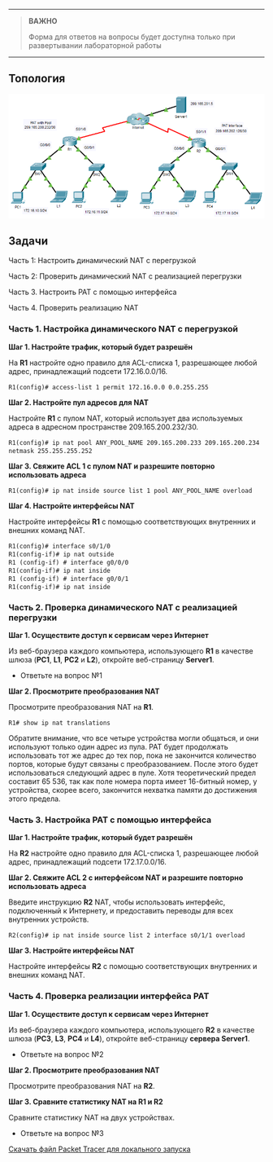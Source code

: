 
---

> **ВАЖНО**
> 
> Форма для ответов на вопросы будет доступна только при развертывании лабораторной работы 

---

## Топология

![](./assets/topology.png)

## Задачи

Часть 1: Настроить динамический NAT с перегрузкой

Часть 2: Проверить динамический NAT с реализацией перегрузки

Часть 3. Настроить PAT с помощью интерфейса

Часть 4. Проверить реализацию NAT

### Часть 1. Настройка динамического NAT с перегрузкой

**Шаг 1. Настройте трафик, который будет разрешён**

На **R1** настройте одно правило для ACL-списка 1, разрешающее любой адрес, принадлежащий подсети 172.16.0.0/16.

```
R1(config)# access-list 1 permit 172.16.0.0 0.0.255.255
```

**Шаг 2. Настройте пул адресов для NAT**

Настройте **R1** с пулом NAT, который использует два используемых адреса в адресном пространстве 209.165.200.232/30.

```
R1(config)# ip nat pool ANY_POOL_NAME 209.165.200.233 209.165.200.234 netmask 255.255.255.252
```

**Шаг 3. Свяжите ACL 1 с пулом NAT и разрешите повторно использовать адреса**

```
R1(config)# ip nat inside source list 1 pool ANY_POOL_NAME overload
```

**Шаг 4. Настройте интерфейсы NAT**

Настройте интерфейсы **R1** с помощью соответствующих внутренних и внешних команд NAT.

```
R1(config)# interface s0/1/0
R1(config-if)# ip nat outside
R1 (config-if) # interface g0/0/0
R1(config-if)# ip nat inside
R1 (config-if) # interface g0/0/1
R1(config-if)# ip nat inside
```

### Часть 2. Проверка динамического NAT с реализацией перегрузки

**Шаг 1. Осуществите доступ к сервисам через Интернет**

Из веб-браузера каждого компьютера, использующего **R1** в качестве шлюза (**PC1**, **L1**, **PC2** и **L2**), откройте веб-страницу **Server1**.

- Ответьте на вопрос №1

**Шаг 2. Просмотрите преобразования NAT**

Просмотрите преобразования NAT на **R1**.

```
R1# show ip nat translations
```

Обратите внимание, что все четыре устройства могли общаться, и они используют только один адрес из пула. PAT будет продолжать использовать тот же адрес до тех пор, пока не закончится количество портов, которые будут связаны с преобразованием. После этого будет использоваться следующий адрес в пуле. Хотя теоретический предел составит 65 536, так как поле номера порта имеет 16-битный номер, у устройства, скорее всего, закончится нехватка памяти до достижения этого предела.

### Часть 3. Настройка PAT с помощью интерфейса

**Шаг 1. Настройте трафик, который будет разрешён**

На **R2** настройте одно правило для ACL-списка 1, разрешающее любой адрес, принадлежащий подсети 172.17.0.0/16.

**Шаг 2. Свяжите ACL 2 с интерфейсом NAT и разрешите повторно использовать адреса**

Введите инструкцию **R2** NAT, чтобы использовать интерфейс, подключенный к Интернету, и предоставить переводы для всех внутренних устройств.

```
R2(config)# ip nat inside source list 2 interface s0/1/1 overload
```

**Шаг 3. Настройте интерфейсы NAT**

Настройте интерфейсы **R2** с помощью соответствующих внутренних и внешних команд NAT.

### Часть 4. Проверка реализации интерфейса PAT

**Шаг 1. Осуществите доступ к сервисам через Интернет**

Из веб-браузера каждого компьютера, использующего **R2** в качестве шлюза (**PC3**, **L3**, **PC4** и **L4**), откройте веб-страницу **сервера Server1**.

- Ответьте на вопрос №2

**Шаг 2. Просмотрите преобразования NAT**

Просмотрите преобразования NAT на **R2**.

**Шаг 3. Сравните статистику NAT на R1 и R2**

Сравните статистику NAT на двух устройствах.

- Ответьте на вопрос №3

[Скачать файл Packet Tracer для локального запуска](./assets/6.6.7-lab.pka)
